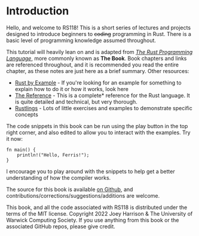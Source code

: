# Introduction

Hello, and welcome to RS118! This is a short series of lectures and projects designed to introduce beginners to ~~coding~~ programming in Rust. There is a basic level of programming knowledge assumed throughout.

This tutorial will heavily lean on and is adapted from [_The Rust Programming Language_](https://doc.rust-lang.org/book/), more commonly known as **The Book**. Book chapters and links are referenced throughout, and it is recommended you read the entire chapter, as these notes are just here as a brief summary. Other resources:

- [Rust by Example](https://doc.rust-lang.org/rust-by-example/) - If you're looking for an example for something to explain how to do it or how it works, look here
- [The Reference](https://doc.rust-lang.org/stable/reference/) - This is a complete\* reference for the Rust language. It is quite detailed and technical, but very thorough.
- [Rustlings](https://github.com/rust-lang/rustlings) - Lots of little exercises and examples to demonstrate specific concepts

The code snippets in this book can be run using the play button in the top right corner, and also edited to allow you to interact with the examples. Try it now:

```rust, editable
fn main() {
    println!("Hello, Ferris!");
}
```

I encourage you to play around with the snippets to help get a better understanding of how the compiler works.

The source for this book is available [on Github](https://github.com/uwcs/rs118), and contributions/corrections/suggestions/additions are welcome.

This book, and all the code associated with RS118 is distributed under the terms of the MIT license. Copyright 2022 Joey Harrison & The University of Warwick Computing Society. If you use anything from this book or the associated GitHub repos, please give credit.
